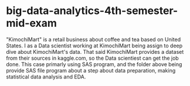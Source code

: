 # big-data-analytics-4th-semester-mid-exam

 "KimochiMart" is a retail business about coffee and tea based on United States. I as a Data scientist working at KimochiMart being assign to deep dive about KimochiMart's data.
 That said KimochiMart provides a dataset from their sources in kaggle.com, so the Data scientiest can get the job done. This case primarly using SAS program, and the folder above being provide SAS file program
 about a step about data preparation, making statistical data analysis and EDA.

